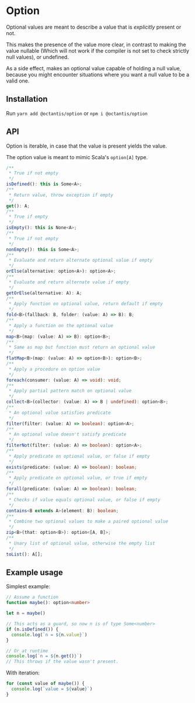 # Option

Optional values are meant to describe a value that is
_explicitly_ present or not.

This makes the presence of the value more clear, in contrast
to making the value nullable (Which will not work if the
compiler is not set to check strictly null values), or
undefined.

As a side effect, makes an optional value capable of holding
a null value, because you might encounter situations where
you want a null value to be a valid one.

## Installation

Run `yarn add @octantis/option` or `npm i @octantis/option`

## API

Option is iterable, in case that the value is present yields
the value.

The option value is meant to mimic Scala's `option[A]` type.

```ts
/**
 * True if not empty
 */
isDefined(): this is Some<A>;
/**
 * Return value, throw exception if empty
 */
get(): A;
/**
 * True if empty
 */
isEmpty(): this is None<A>;
/**
 * True if not empty
 */
nonEmpty(): this is Some<A>;
/**
 * Evaluate and return alternate optional value if empty
 */
orElse(alternative: option<A>): option<A>;
/**
 * Evaluate and return alternate value if empty
 */
getOrElse(alternative: A): A;
/**
 * Apply function on optional value, return default if empty
 */
fold<B>(fallback: B, folder: (value: A) => B): B;
/**
 * Apply a function on the optional value
 */
map<B>(map: (value: A) => B): option<B>;
/**
 * Same as map but function must return an optional value
 */
flatMap<B>(map: (value: A) => option<B>): option<B>;
/**
 * Apply a procedure on option value
 */
foreach(consumer: (value: A) => void): void;
/**
 * Apply partial pattern match on optional value
 */
collect<B>(collector: (value: A) => B | undefined): option<B>;
/**
 * An optional value satisfies predicate
 */
filter(filter: (value: A) => boolean): option<A>;
/**
 * An optional value doesn't satisfy predicate
 */
filterNot(filter: (value: A) => boolean): option<A>;
/**
 * Apply predicate on optional value, or false if empty
 */
exists(predicate: (value: A) => boolean): boolean;
/**
 * Apply predicate on optional value, or true if empty
 */
forall(predicate: (value: A) => boolean): boolean;
/**
 * Checks if value equals optional value, or false if empty
 */
contains<B extends A>(element: B): boolean;
/**
 * Combine two optional values to make a paired optional value
 */
zip<B>(that: option<B>): option<[A, B]>;
/**
 * Unary list of optional value, otherwise the empty list
 */
toList(): A[];
```

## Example usage

Simplest example:

```ts
// Assume a function
function maybe(): option<number>

let n = maybe()

// This acts as a guard, so now n is of type Some<number>
if (n.isDefined()) {
  console.log(`n = ${n.value}`)
}

// Or at runtime
console.log(`n = ${n.get()}`)
// This throws if the value wasn't present.
```

With iteration:

```ts
for (const value of maybe()) {
  console.log(`value = ${value}`)
}
```
